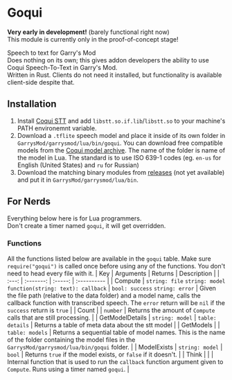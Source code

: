 # Goqui
**Very early in development!** (barely functional right now)  
This module is currently only in the proof-of-concept stage!  

Speech to text for Garry's Mod  
Does nothing on its own; this gives addon developers the ability to use Coqui Speech-To-Text in Garry's Mod.  
Written in Rust. Clients do not need it installed, but functionality is available client-side despite that.  

## Installation
1. Install [Coqui STT](https://github.com/coqui-ai/STT) and add `libstt.so.if.lib`/`libstt.so` to your machine's PATH environemnt variable.
2. Download a `.tflite` speech model and place it inside of its own folder in `GarrysMod/garrysmod/lua/bin/goqui`. You can download free compatible models from the [Coqui model archive](https://coqui.ai/models). The name of the folder is name of the model in Lua. The standard is to use ISO 639-1 codes (eg. `en-us` for English (United States) and `ru` for Russian)
3. Download the matching binary modules from [releases](https://github.com/Cryotheus/gmod-goqui/releases) (not yet available) and put it in `GarrysMod/garrysmod/lua/bin`.

## For Nerds
Everything below here is for Lua programmers.  
Don't create a timer named `goqui`, it will get overridden.
### Functions
All the functions listed below are available in the `goqui` table. Make sure `require("goqui")` is called once before using any of the functions. You don't need to head every file with it.
|  Key  | Arguments | Returns | Description |
| :---: | :-------: | :-----: | :---------- |
| Compute | `string: file` `string: model` `function(string: text): callback` | `bool: success` `string: error` | Given the file path (relative to the data folder) and a model name, calls the callback function with transcribed speech. The `error` return will be `nil` if the `success` return is `true` |
| Count | | `number` | Returns the amount of `Compute` calls that are still processing. |
| GetModelDetails | `string: model` | `table: details` | Returns a table of meta data about the stt model |
| GetModels | | `table: models` | Returns a sequential table of model names. This is the name of the folder containing the model files in the `GarrysMod/garrysmod/lua/bin/goqui` folder. |
| ModelExists | `string: model` | `bool` | Returns `true` if the model exists, or `false` if it doesn't. |
| Think | | | Internal function that is used to run the `callback` function argument given to `Compute`. Runs using a timer named `goqui`. |
